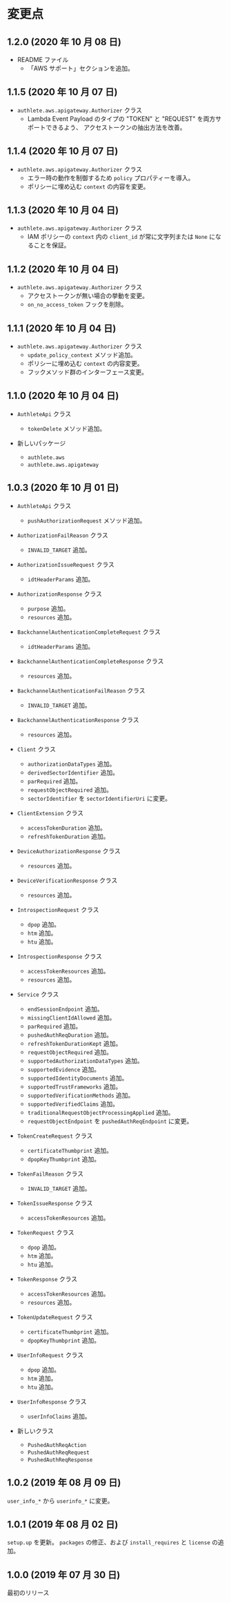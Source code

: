 変更点
======

1.2.0 (2020 年 10 月 08 日)
---------------------------

- README ファイル
    * 「AWS サポート」セクションを追加。


1.1.5 (2020 年 10 月 07 日)
---------------------------

- `authlete.aws.apigateway.Authorizer` クラス
    * Lambda Event Payload のタイプの "TOKEN" と "REQUEST" を両方サポートできるよう、
      アクセストークンの抽出方法を改善。


1.1.4 (2020 年 10 月 07 日)
---------------------------

- `authlete.aws.apigateway.Authorizer` クラス
    * エラー時の動作を制御するため `policy` プロパティーを導入。
    * ポリシーに埋め込む `context` の内容を変更。


1.1.3 (2020 年 10 月 04 日)
---------------------------

- `authlete.aws.apigateway.Authorizer` クラス
    * IAM ポリシーの `context` 内の `client_id` が常に文字列または `None` になることを保証。


1.1.2 (2020 年 10 月 04 日)
---------------------------

- `authlete.aws.apigateway.Authorizer` クラス
    * アクセストークンが無い場合の挙動を変更。
    * `on_no_access_token` フックを削除。


1.1.1 (2020 年 10 月 04 日)
---------------------------

- `authlete.aws.apigateway.Authorizer` クラス
    * `update_policy_context` メソッド追加。
    * ポリシーに埋め込む `context` の内容変更。
    * フックメソッド群のインターフェース変更。


1.1.0 (2020 年 10 月 04 日)
---------------------------

- `AuthleteApi` クラス
    * `tokenDelete` メソッド追加。

- 新しいパッケージ
    * `authlete.aws`
    * `authlete.aws.apigateway`


1.0.3 (2020 年 10 月 01 日)
---------------------------

- `AuthleteApi` クラス
    * `pushAuthorizationRequest` メソッド追加。

- `AuthorizationFailReason` クラス
    * `INVALID_TARGET` 追加。

- `AuthorizationIssueRequest` クラス
    * `idtHeaderParams` 追加。

- `AuthorizationResponse` クラス
    * `purpose` 追加。
    * `resources` 追加。

- `BackchannelAuthenticationCompleteRequest` クラス
    * `idtHeaderParams` 追加。

- `BackchannelAuthenticationCompleteResponse` クラス
    * `resources` 追加。

- `BackchannelAuthenticationFailReason` クラス
    * `INVALID_TARGET` 追加。

- `BackchannelAuthenticationResponse` クラス
    * `resources` 追加。

- `Client` クラス
    * `authorizationDataTypes` 追加。
    * `derivedSectorIdentifier` 追加。
    * `parRequired` 追加。
    * `requestObjectRequired` 追加。
    * `sectorIdentifier` を `sectorIdentifierUri` に変更。

- `ClientExtension` クラス
    * `accessTokenDuration` 追加。
    * `refreshTokenDuration` 追加。

- `DeviceAuthorizationResponse` クラス
    * `resources` 追加。

- `DeviceVerificationResponse` クラス
    * `resources` 追加。

- `IntrospectionRequest` クラス
    * `dpop` 追加。
    * `htm` 追加。
    * `htu` 追加。

- `IntrospectionResponse` クラス
    * `accessTokenResources` 追加。
    * `resources` 追加。

- `Service` クラス
    * `endSessionEndpoint` 追加。
    * `missingClientIdAllowed` 追加。
    * `parRequired` 追加。
    * `pushedAuthReqDuration` 追加。
    * `refreshTokenDurationKept` 追加。
    * `requestObjectRequired` 追加。
    * `supportedAuthorizationDataTypes` 追加。
    * `supportedEvidence` 追加。
    * `supportedIdentityDocuments` 追加。
    * `supportedTrustFrameworks` 追加。
    * `supportedVerificationMethods` 追加。
    * `supportedVerifiedClaims` 追加。
    * `traditionalRequestObjectProcessingApplied` 追加。
    * `requestObjectEndpoint` を `pushedAuthReqEndpoint` に変更。

- `TokenCreateRequest` クラス
    * `certificateThumbprint` 追加。
    * `dpopKeyThumbprint` 追加。

- `TokenFailReason` クラス
    * `INVALID_TARGET` 追加。

- `TokenIssueResponse` クラス
    * `accessTokenResources` 追加。

- `TokenRequest` クラス
    * `dpop` 追加。
    * `htm` 追加。
    * `htu` 追加。

- `TokenResponse` クラス
    * `accessTokenResources` 追加。
    * `resources` 追加。

- `TokenUpdateRequest` クラス
    * `certificateThumbprint` 追加。
    * `dpopKeyThumbprint` 追加。

- `UserInfoRequest` クラス
    * `dpop` 追加。
    * `htm` 追加。
    * `htu` 追加。

- `UserInfoResponse` クラス
    * `userInfoClaims` 追加。

- 新しいクラス
    * `PushedAuthReqAction`
    * `PushedAuthReqRequest`
    * `PushedAuthReqResponse`


1.0.2 (2019 年 08 月 09 日)
---------------------------

`user_info_*` から `userinfo_*` に変更。


1.0.1 (2019 年 08 月 02 日)
---------------------------

`setup.up` を更新。 `packages` の修正、および `install_requires` と `license` の追加。


1.0.0 (2019 年 07 月 30 日)
---------------------------

最初のリリース

